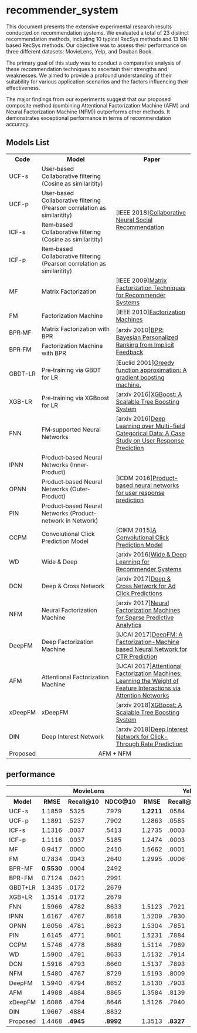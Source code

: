 # recommender_system
This document presents the extensive experimental research results conducted on recommendation systems. We evaluated a total of 23 distinct recommendation methods, including 10 typical RecSys methods and 13 NN-based RecSys methods. Our objective was to assess their performance on three different datasets: MovieLens, Yelp, and Douban Book.

The primary goal of this study was to conduct a comparative analysis of these recommendation techniques to ascertain their strengths and weaknesses. We aimed to provide a profound understanding of their suitability for various application scenarios and the factors influencing their effectiveness.

The major findings from our experiments suggest that our proposed composite method (combining Attentional Factorization Machine (AFM) and Neural Factorization Machine (NFM)) outperforms other methods. It demonstrates exceptional performance in terms of recommendation accuracy.
## Models List
<table>
  <tr>
    <th width=10%> Code </th>
    <th width=45%> Model </th>
    <th width=45%> Paper </th>
  </tr>
  <tr>
    <td>UCF-s</td>
    <td>User‐based Collaborative filtering (Cosine as similaritity) </td>
    <td rowspan="4">[IEEE 2018]<a href="https://ieeexplore.ieee.org/document/8514809">Collaborative Neural Social Recommendation</a></td>
  </tr>
  <tr>
    <td>UCF-p</td>
    <td>User‐based Collaborative filtering (Pearson correlation as similaritity) </td>
  </tr>
  <tr>
    <td>ICF-s</td>
    <td>Item‐based Collaborative filtering (Cosine as similaritity) </td>
  </tr>
  <tr>
    <td>ICF-p</td>
    <td>Item‐based Collaborative filtering (Pearson correlation as similaritity) </td>
  </tr>
  <tr>
    <td>MF</td>
    <td>Matrix Factorization</td>
    <td>[IEEE 2009]<a href="https://ieeexplore.ieee.org/document/5197422">Matrix Factorization Techniques for Recommender Systems</a></td>
  </tr>
  <tr>
    <td>FM</td>
    <td>Factorization Machine</td>
    <td>[IEEE 2010]<a href="https://ieeexplore.ieee.org/document/5694074">Factorization Machines</a></td>
  </tr>
  <tr>
    <td>BPR‐MF</td>
    <td>Matrix Factorization with BPR</td>
    <td rowspan="2">[arxiv 2010]<a href="https://arxiv.org/pdf/1205.2618.pdf">BPR: Bayesian Personalized Ranking from Implicit Feedback </a></td>
  </tr>
  <tr>
    <td>BPR‐FM</td>
    <td>Factorization Machine with BPR</td>
  </tr>
  <tr>
    <td>GBDT-LR</td>
    <td>Pre‐training via GBDT for LR</td>
    <td>[Euclid 2001]<a href="https://projecteuclid.org/journals/annals-of-statistics/volume-29/issue-5/Greedy-function-approximation-A-gradient-boostingmachine/10.1214/aos/1013203451.full">Greedy function approximation: A gradient boosting machine.</a></td>
  </tr>
  <tr>
    <td>XGB-LR</td>
    <td>Pre‐training via XGBoost for LR</td>
    <td>[arxiv 2016]<a href="https://arxiv.org/abs/1603.02754">XGBoost: A Scalable Tree Boosting System</a></td>
  </tr>
  <tr>
    <td>FNN</td>
    <td>FM‐supported Neural Networks</td>
    <td>[arxiv 2016]<a href="https://arxiv.org/pdf/1601.02376.pdf">Deep Learning over Multi-field Categorical Data: A Case Study on User Response Prediction</a></td>
  </tr>
  <tr>
    <td>IPNN</td>
    <td>Product‐based Neural Networks (Inner‐Product)</td>
    <td rowspan="3">[ICDM 2016]<a href="https://arxiv.org/pdf/1611.00144.pdf">Product-based neural networks for user response prediction</a></td>
  </tr>
  <tr>
    <td>OPNN</td>
    <td>Product‐based Neural Networks (Outer‐Product)</td>
    </tr>
  <tr>
    <td>PIN</td>
    <td>Product‐based Neural Networks (Product‐network in Network)</td>
  </tr>
  <tr>
    <td>CCPM</td>
    <td>Convolutional Click Prediction Model</td>
    <td>[CIKM 2015]<a href="http://ir.ia.ac.cn/bitstream/173211/12337/1/A%20Convolutional%20Click%20Prediction%20Model.pdf">A Convolutional Click Prediction Model</a></td>
  </tr>
  <tr>
    <td>WD</td>
    <td>Wide & Deep</td>
    <td>[arxiv 2016]<a href="https://arxiv.org/pdf/1606.07792.pdf">Wide & Deep Learning for Recommender Systems</a></td>
  </tr>
  <tr>
    <td>DCN</td>
    <td>Deep & Cross Network</td>
    <td>[arxiv 2017]<a href="https://arxiv.org/abs/1708.05123">Deep & Cross Network for Ad Click Predictions</a></td>
  </tr>
  <tr>
    <td>NFM</td>
    <td>Neural Factorization Machine</td>
    <td>[arxiv 2017]<a href="https://arxiv.org/pdf/1708.05027.pdf">Neural Factorization Machines for Sparse Predictive Analytics</a></td>
  </tr>
  <tr>
    <td>DeepFM</td>
    <td>Deep Factorization Machine</td>
    <td>[IJCAI 2017]<a href="http://www.ijcai.org/proceedings/2017/0239.pdf">DeepFM: A Factorization-Machine based Neural Network for CTR Prediction</a></td>
  </tr>
  <tr>
    <td>AFM</td>
    <td>Attentional Factorization Machine</td>
    <td>[IJCAI 2017]<a href="http://www.ijcai.org/proceedings/2017/435">Attentional Factorization Machines: Learning the Weight of Feature Interactions via Attention Networks</a></td>
  </tr>
  <tr>
    <td>xDeepFM</td>
    <td>xDeepFM</td>
    <td>[arxiv 2018]<a href="https://arxiv.org/pdf/1803.05170.pdf">XGBoost: A Scalable Tree Boosting System</a></td>
  </tr>
  <tr>
    <td>DIN</td>
    <td>Deep Interest Network</td>
    <td>[arxiv 2018]<a href="https://arxiv.org/pdf/1706.06978.pdf">Deep Interest Network for Click-Through Rate Prediction</a></td>
  </tr>
  <tr>
    <td>Proposed</td>
    <td colspan="2" align="center">AFM + NFM</td>
  </tr>
</table>

## performance
<table>
  <tr>
    <td></td>
    <th colspan="3"><CENTER>MovieLens</th>
    <th colspan="3"><CENTER>Yelp</th>
    <th colspan="3"><CENTER>Douban Book</th>
  </tr>
  <tr>
    <th>Model</th>
    <th>RMSE</th>
    <th>Recall@10</th>
    <th>NDCG@10</th>
    <th>RMSE</th>
    <th>Recall@10</th>
    <th>NDCG@10</th>
    <th>RMSE</th>
    <th>Recall@10</th>
    <th>NDCG@10</th>
  </tr>
  <tr>
    <td> UCF-s <td> 1.1859 <td> .5325 <td> .7979 <td> <b>1.2211</b> <td> .0584 <td> .0940 <td> 0.9581 <td> .1747 <td> .3144
  </tr>
  <tr>
  <td>UCF-p <td> 1.1891 <td> .5237 <td>.7902 <td> 1.2863 <td> .0585 <td> .0933 <td> 0.9644 <td> .1729 <td> .3100
  </tr>
  <tr>
    <td>ICF-s <td> 1.1316 <td> .0037 <td> .5413 <td> 1.2735 <td> .0003 <td> .0408 <td> 0.8248 <td> .0001 <td> .3104 
  </tr>
  <tr>
    <td>ICF-p <td> 1.1116 <td> .0037 <td> .5185 <td> 1.2474 <td>.0003 <td> .0395 <td> 0.8136 <td> .0001 <td> .3092 
  </tr>
  <tr>
    <td>MF <td> 0.9417 <td> .0000 <td> .2410 <td> 1.5662 <td> .0001 <td> .1002 <td> <b>0.7659</b> <td> .0002 <td> .1431
  </tr>
  <tr>
    <td>FM <td> 0.7834 <td> .0043 <td> .2640 <td> 1.2995 <td> .0006 <td> .1090 <td> 0.8581 <td> .0048 <td> .1534
  </tr>
  <tr>
    <td> BPR-MF <td> <b>0.5530</b> <td> .0004 <td> .2492 <td colspan="6" rowspan="4" align="center"> out of memory
  </tr>
  <tr>
    <td>BPR-FM <td> 0.7124 <td> .0421 <td>.2991 
  </tr>
  <tr>
    <td>GBDT+LR <td> 1.3435 <td> .0172 <td> .2679 
  </tr>
  <tr>
    <td>XGB+LR <td> 1.3514 <td> .0172 <td> .2679 
  </tr>
  <tr>
   <td> FNN <td> 1.5966 <td> .4782 <td> .8633 <td> 1.5123 <td> .7921 <td> .7213 <td> 1.6594 <td> .6500 <td> .8765
  </tr>
   <td> IPNN <td> 1.6167 <td> .4767 <td> .8618 <td> 1.5209 <td> .7930 <td> .7335 <td> 1.6772 <td> .6481 <td> .8773
  <tr>
   <td> OPNN <td> 1.6056 <td> .4781 <td> .8623 <td> 1.5304 <td> .7851 <td> .7273 <td> 1.6768 <td> .6475 <td> .8770
  </tr>
  <tr>
    <td>PIN <td> 1.6145 <td> .4771 <td> .8601 <td> 1.5231 <td> .7884 <td> .7300 <td> 1.6825 <td> .6477 <td> .8780
  </tr>
  <tr>
   <td> CCPM <td> 1.5746 <td> .4778 <td> .8689 <td> 1.5114 <td> .7969 <td> .7223 <td> 1.6600 <td> .6461 <td> .8806
  </tr>
  <tr>
    <td>WD <td> 1.5900 <td> .4791 <td> .8633 <td> 1.5132 <td> .7914 <td> .7217 <td> 1.6616 <td> .6493 <td> .8748
  </tr>
  <tr>
    <td>DCN <td> 1.5916 <td> .4793 <td> .8660 <td> 1.5137 <td> .7893 <td> .7217 <td> 1.6602 <td> .6495 <td> .8739 
  </tr>
  <tr>
   <td> NFM <td> 1.5480 <td> .4767 <td> .8729 <td> 1.5193 <td> .8009 <td> .7272 <td> 1.6410 <td> .6501 <td> .8877 
  </tr>
  <tr>
    <td>DeepFM <td> 1.5940 <td> .4794 <td> .8652 <td> 1.5130 <td> .7903 <td> .7218 <td> 1.6556 <td> .6499 <td> .8756 
  </tr>
  <tr>
    <td>AFM <td> 1.4988 <td> .4884 <td> .8865 <td> 1.3584 <td> .8139 <td> .7742 <td> 1.6169 <td> .6523 <td> .8910
  </tr>
  <tr>
   <td> xDeepFM <td> 1.6086 <td> .4794 <td> .8646 <td> 1.5126 <td> .7940 <td> .7245 <td> 1.6534 <td> .6501 <td> .8750
  </tr>
  <tr>
   <td> DIN <td> 1.9667 <td> .4884 <td> .8832 <td colspan="6"  align="center">out of memory
  </tr>
  <tr>
    <td>Proposed <td> 1.4468 <td> <b>.4945</b> <td> <b>.8992</b> <td> 1.3513 <td> <b>.8327</b> <td> <b>.7843</b> <td> 1.6042 <td> <b>.6555</b> <td> <b>.8938</b> 

  </tr>
 </table>
  
